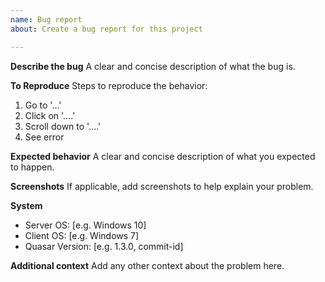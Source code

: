 ```yaml
---
name: Bug report
about: Create a bug report for this project

---
```


**Describe the bug**
A clear and concise description of what the bug is.

**To Reproduce**
Steps to reproduce the behavior:
1. Go to '...'
2. Click on '....'
3. Scroll down to '....'
4. See error

**Expected behavior**
A clear and concise description of what you expected to happen.

**Screenshots**
If applicable, add screenshots to help explain your problem.

**System**
 - Server OS: [e.g. Windows 10]
 - Client OS: [e.g. Windows 7]
 - Quasar Version: [e.g. 1.3.0, commit-id]

**Additional context**
Add any other context about the problem here.

